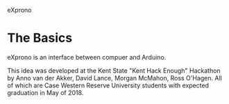 eXprono

The Basics
=======
eXprono is an interface between compuer and Arduino.

This idea was developed at the Kent State "Kent Hack Enough" Hackathon by Anno van der Akker, David Lance, Morgan McMahon, Ross O'Hagen.
All of which are Case Western Reserve University students with expected graduation in May of 2018.